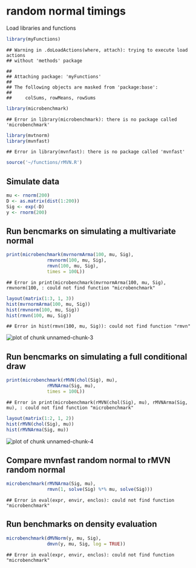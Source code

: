 # random normal timings
 
 Load libraries and functions
 

```r
library(myFunctions)
```

```
## Warning in .doLoadActions(where, attach): trying to execute load actions
## without 'methods' package
```

```
## 
## Attaching package: 'myFunctions'
## 
## The following objects are masked from 'package:base':
## 
##     colSums, rowMeans, rowSums
```

```r
library(microbenchmark)
```

```
## Error in library(microbenchmark): there is no package called 'microbenchmark'
```

```r
library(mvtnorm)
library(mvnfast)
```

```
## Error in library(mvnfast): there is no package called 'mvnfast'
```

```r
source('~/functions/rMVN.R')
```

## Simulate data


```r
mu <- rnorm(200)
D <- as.matrix(dist(1:200))
Sig <- exp(-D)
y <- rnorm(200)
```

## Run bencmarks on simulating a multivariate normal


```r
print(microbenchmark(mvrnormArma(100, mu, Sig),
               rmvnorm(100, mu, Sig),
               rmvn(100, mu, Sig),
               times = 100L))
```

```
## Error in print(microbenchmark(mvrnormArma(100, mu, Sig), rmvnorm(100, : could not find function "microbenchmark"
```

```r
layout(matrix(1:3, 1, 3))
hist(mvrnormArma(100, mu, Sig))
hist(rmvnorm(100, mu, Sig))
hist(rmvn(100, mu, Sig))
```

```
## Error in hist(rmvn(100, mu, Sig)): could not find function "rmvn"
```

![plot of chunk unnamed-chunk-3](/figure/./normal-benchmarking/unnamed-chunk-3-1.png) 

## Run bencmarks on simulating a full conditional draw


```r
print(microbenchmark(rMVN(chol(Sig), mu),
               rMVNArma(Sig, mu),
               times = 100L))
```

```
## Error in print(microbenchmark(rMVN(chol(Sig), mu), rMVNArma(Sig, mu), : could not find function "microbenchmark"
```

```r
layout(matrix(1:2, 1, 2))
hist(rMVN(chol(Sig), mu))
hist(rMVNArma(Sig, mu))
```

![plot of chunk unnamed-chunk-4](/figure/./normal-benchmarking/unnamed-chunk-4-1.png) 

## Compare mvnfast random normal to rMVN random normal


```r
microbenchmark(rMVNArma(Sig, mu),
               rmvn(1, solve(Sig) %*% mu, solve(Sig)))
```

```
## Error in eval(expr, envir, enclos): could not find function "microbenchmark"
```

## Run benchmarks on density evaluation


```r
microbenchmark(dMVNorm(y, mu, Sig),
               dmvn(y, mu, Sig, log = TRUE)) 
```

```
## Error in eval(expr, envir, enclos): could not find function "microbenchmark"
```
